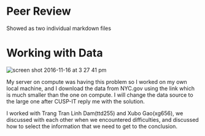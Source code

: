 # Peer Review
Showed as two individual markdown files

# Working with Data
![screen shot 2016-11-16 at 3 27 41 pm](https://cloud.githubusercontent.com/assets/22207887/20376300/4e76d532-ac53-11e6-8259-af827f41815b.png)

My server on compute was having this problem so I worked on my own local machine, and I download the data from NYC.gov using the link 
which is much smaller than the one on compute. I will change the data source to the large one after CUSP-IT reply me with the solution.

I worked with Trang Tran Linh Dam(ttd255) and Xubo Gao(xg656), we discussed with each other when we encountered difficulties, and discussed 
how to select the information that we need to get to the conclusion. 

